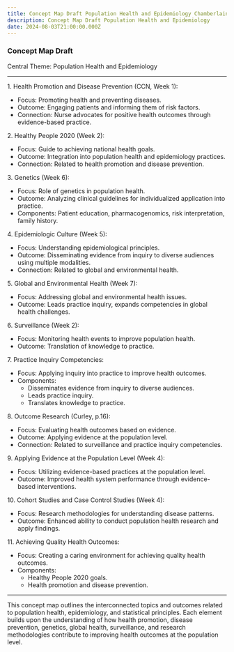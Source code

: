 ```yaml
---
title: Concept Map Draft Population Health and Epidemiology Chamberlain College
description: Concept Map Draft Population Health and Epidemiology
date: 2024-08-03T21:00:00.000Z
---
```


### Concept Map Draft

Central Theme: Population Health and Epidemiology

***

1\. Health Promotion and Disease Prevention (CCN, Week 1):

* Focus: Promoting health and preventing diseases.
* Outcome: Engaging patients and informing them of risk factors.
* Connection: Nurse advocates for positive health outcomes through evidence-based practice.

2\. Healthy People 2020 (Week 2):

* Focus: Guide to achieving national health goals.
* Outcome: Integration into population health and epidemiology practices.
* Connection: Related to health promotion and disease prevention.

3\. Genetics (Week 6):

* Focus: Role of genetics in population health.
* Outcome: Analyzing clinical guidelines for individualized application into practice.
* Components: Patient education, pharmacogenomics, risk interpretation, family history.

4\. Epidemiologic Culture (Week 5):

* Focus: Understanding epidemiological principles.
* Outcome: Disseminating evidence from inquiry to diverse audiences using multiple modalities.
* Connection: Related to global and environmental health.

5\. Global and Environmental Health (Week 7):

* Focus: Addressing global and environmental health issues.
* Outcome: Leads practice inquiry, expands competencies in global health challenges.

6\. Surveillance (Week 2):

* Focus: Monitoring health events to improve population health.
* Outcome: Translation of knowledge to practice.

7\. Practice Inquiry Competencies:

* Focus: Applying inquiry into practice to improve health outcomes.
* Components:
  * Disseminates evidence from inquiry to diverse audiences.
  * Leads practice inquiry.
  * Translates knowledge to practice.

8\. Outcome Research (Curley, p.16):

* Focus: Evaluating health outcomes based on evidence.
* Outcome: Applying evidence at the population level.
* Connection: Related to surveillance and practice inquiry competencies.

9\. Applying Evidence at the Population Level (Week 4):

* Focus: Utilizing evidence-based practices at the population level.
* Outcome: Improved health system performance through evidence-based interventions.

10\. Cohort Studies and Case Control Studies (Week 4):

* Focus: Research methodologies for understanding disease patterns.
* Outcome: Enhanced ability to conduct population health research and apply findings.

11\. Achieving Quality Health Outcomes:

* Focus: Creating a caring environment for achieving quality health outcomes.
* Components:
  * Healthy People 2020 goals.
  * Health promotion and disease prevention.

***

This concept map outlines the interconnected topics and outcomes related to population health, epidemiology, and statistical principles. Each element builds upon the understanding of how health promotion, disease prevention, genetics, global health, surveillance, and research methodologies contribute to improving health outcomes at the population level.
